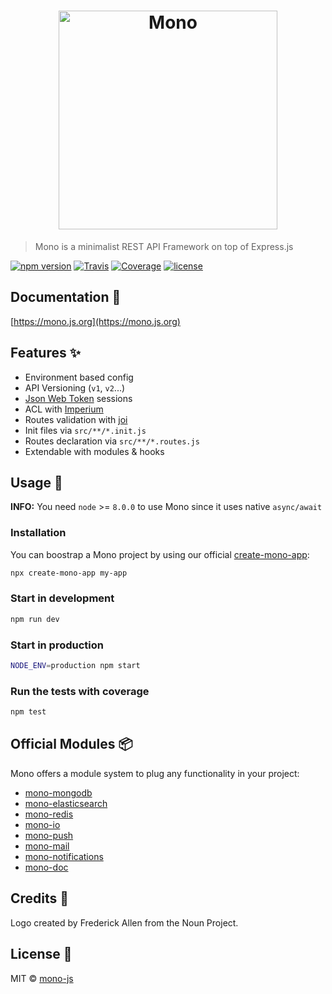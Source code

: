 <h1 align="center"><img src="https://user-images.githubusercontent.com/904724/30934843-1ffda8d8-a3cf-11e7-9c01-dd043e31e89b.png" width="350" alt="Mono"/></h1>

> Mono is a minimalist REST API Framework on top of Express.js

[![npm version](https://img.shields.io/npm/v/mono-core.svg)](https://www.npmjs.com/package/mono-core)
[![Travis](https://img.shields.io/travis/mono-js/mono/master.svg)](https://travis-ci.org/mono-js/mono)
[![Coverage](https://img.shields.io/codecov/c/github/mono-js/mono/master.svg)](https://codecov.io/gh/mono-js/mono)
[![license](https://img.shields.io/github/license/mono-js/mono.svg)](https://github.com/mono-js/mono/blob/master/LICENSE)

## Documentation 📘

[https://mono.js.org](https://mono.js.org)

## Features ✨

- Environment based config
- API Versioning (`v1`, `v2`...)
- [Json Web Token](https://jwt.io) sessions
- ACL with [Imperium](https://github.com/mono-js/imperium)
- Routes validation with [joi](https://github.com/hapijs/joi)
- Init files via `src/**/*.init.js`
- Routes declaration via `src/**/*.routes.js`
- Extendable with modules & hooks

## Usage 🤸‍

**INFO:** You need `node` >= `8.0.0` to use Mono since it uses native `async/await`

### Installation

You can boostrap a Mono project by using our official [create-mono-app](https://github.com/mono-js/create-mono-app):

```bash
npx create-mono-app my-app
```

### Start in development

```bash
npm run dev
```

### Start in production

```bash
NODE_ENV=production npm start
```

### Run the tests with coverage

```bash
npm test
```

## Official Modules 📦

Mono offers a module system to plug any functionality in your project:

- [mono-mongodb](https://github.com/mono-js/mono-mongodb)
- [mono-elasticsearch](https://github.com/mono-js/mono-elasticsearch)
- [mono-redis](https://github.com/mono-js/mono-redis)
- [mono-io](https://github.com/mono-js/mono-io)
- [mono-push](https://github.com/mono-js/mono-push)
- [mono-mail](https://github.com/mono-js/mono-mail)
- [mono-notifications](https://github.com/mono-js/mono-notifications)
- [mono-doc](https://github.com/mono-js/mono-doc)

## Credits 🙏

Logo created by Frederick Allen from the Noun Project.

## License 👀

MIT &copy; [mono-js](https://github.com/mono-js)
